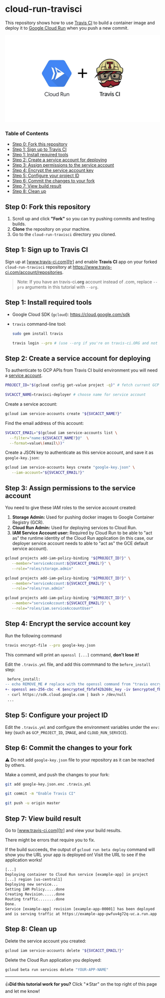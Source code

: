 
# cloud-run-travisci

This repository shows how to use [Travis CI][tr] to build a container image and
deploy it to [Google Cloud Run][run] when you push a new commit.

[tr]: https://www.travis-ci.com/
[run]: https://cloud.google.com/run

![](./logo.png)

### Table of Contents

<!--
  ⚠️ DO NOT UPDATE THE TABLE OF CONTENTS MANUALLY ️️⚠️
  run `npx markdown-toc -i README.md`
-->

<!-- toc -->

- [Step 0: Fork this repository](#step-0-fork-this-repository)
- [Step 1: Sign up to Travis CI](#step-1-sign-up-to-travis-ci)
- [Step 1: Install required tools](#step-1-install-required-tools)
- [Step 2: Create a service account for deploying](#step-2-create-a-service-account-for-deploying)
- [Step 3: Assign permissions to the service account](#step-3-assign-permissions-to-the-service-account)
- [Step 4: Encrypt the service account key](#step-4-encrypt-the-service-account-key)
- [Step 5: Configure your project ID](#step-5-configure-your-project-id)
- [Step 6: Commit the changes to your fork](#step-6-commit-the-changes-to-your-fork)
- [Step 7: View build result](#step-7-view-build-result)
- [Step 8: Clean up](#step-8-clean-up)

<!-- tocstop -->

## Step 0: Fork this repository

1. Scroll up and click **"Fork"** so you can try pushing commits and testing
builds.
0. **Clone** the repository on your machine.
0. Go to the `cloud-run-travisci` directory you cloned.

## Step 1: Sign up to Travis CI

Sign up at [www.travis-ci.com][tr] and enable **Travis CI** app on your forked
`cloud-run-travisci` repository at
https://www.travis-ci.com/account/repositories.

> Note: If you have an travis-ci<b>.org</b> account instead of .com, replace
> `--pro` arguments in this tutorial with `--org`.

## Step 1: Install required tools

- Google Cloud SDK (`gcloud`): https://cloud.google.com/sdk

- `travis` command-line tool:

    ```sh
    sudo gem install travis
    ```

    ```sh
    travis login --pro # (use --org if you're on travis-ci.ORG and not .COM)
    ```

## Step 2: Create a service account for deploying

To authenticate to GCP APIs from Travis CI build environment you will need a
[service
account](https://cloud.google.com/iam/docs/understanding-service-accounts).

```sh
PROJECT_ID="$(gcloud config get-value project -q)" # fetch current GCP project ID
```

```sh
SVCACCT_NAME=travisci-deployer # choose name for service account
```

Create a service account:

```sh
gcloud iam service-accounts create "${SVCACCT_NAME?}"
```

Find the email address of this account:

```sh
SVCACCT_EMAIL="$(gcloud iam service-accounts list \
  --filter="name:${SVCACCT_NAME?}@"  \
  --format=value\(email\))"
```

Create a JSON key to authenticate as this service account, and save it as
`google-key.json`:

```sh
gcloud iam service-accounts keys create "google-key.json" \
   --iam-account="${SVCACCT_EMAIL?}"
```

## Step 3: Assign permissions to the service account

You need to give these IAM roles to the service account created:

1. **Storage Admin:** Used for pushing docker images to Google Container
   Registry (GCR).
2. **Cloud Run Admin:** Used for deploying services to Cloud Run.
3. **IAM Service Account user:** Required by Cloud Run to be able to "act as"
   the runtime identity of the Cloud Run application (in this case, our deployer
   service account needs to able to "act as" the GCE default service account).

```sh
gcloud projects add-iam-policy-binding "${PROJECT_ID?}" \
   --member="serviceAccount:${SVCACCT_EMAIL?}" \
   --role="roles/storage.admin"
```

```sh
gcloud projects add-iam-policy-binding "${PROJECT_ID?}" \
   --member="serviceAccount:${SVCACCT_EMAIL?}" \
   --role="roles/run.admin"
```

```sh
gcloud projects add-iam-policy-binding "${PROJECT_ID?}" \
   --member="serviceAccount:${SVCACCT_EMAIL?}" \
   --role="roles/iam.serviceAccountUser"
```

## Step 4: Encrypt the service account key

Run the following command

```sh
travis encrypt-file --pro google-key.json
```

This command will print an `openssl [...]` command, **don’t lose it!**

Edit the `.travis.yml` file, and add this commmand to the `before_install` step:

```diff
 before_install:
-- echo REMOVE_ME # replace with the openssl command from "travis encrypt-file"
+- openssl aes-256-cbc -K $encrypted_fbfaf42b268c_key -iv $encrypted_fbfaf42b268c_iv -in google-key.json.enc -out google-key.json -d
 - curl https://sdk.cloud.google.com | bash > /dev/null
 ...
```

## Step 5: Configure your project ID

Edit the `.travis.yml` and configure the environment variables under the `env:`
key (such as `GCP_PROJECT_ID`, `IMAGE`, and `CLOUD_RUN_SERVICE`).

## Step 6: Commit the changes to your fork

:warning: Do not add `google-key.json` file to your repository as it can be
reached by others.

Make a commit, and push the changes to your fork:

```sh
git add google-key.json.enc .travis.yml
```

```sh
git commit -m "Enable Travis CI"
```

```sh
git push -u origin master
```

## Step 7: View build result

Go to [www.travis-ci.com][tr] and view your build results.

There might be errors that require you to fix.

If the build succeeds, the output of `gcloud run beta deploy` command will show
you the URL your app is deployed on! Visit the URL to see if the application
works!

```
[...]
Deploying container to Cloud Run service [example-app] in project [...] region [us-central1]
Deploying new service...
Setting IAM Policy.....done
Creating Revision......done
Routing traffic........done
Done.
Service [example-app] revision [example-app-00001] has been deployed
and is serving traffic at https://example-app-pwfuv4g72q-uc.a.run.app
```


## Step 8: Clean up

Delete the service account you created:

```sh
gcloud iam service-accounts delete "${SVCACCT_EMAIL?}"
```

Delete the Cloud Run application you deployed:

```sh
gcloud beta run services delete "YOUR-APP-NAME"
```

----

👍**Did this tutorial work for you?** Click "✭Star" on the top right of this
page and let me know!
